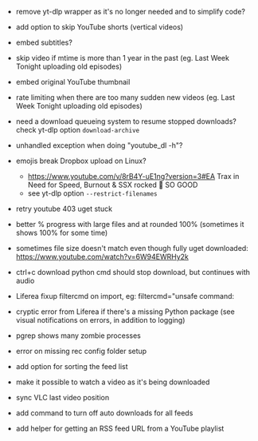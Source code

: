- remove yt-dlp wrapper as it's no longer needed and to simplify code?
- add option to skip YouTube shorts (vertical videos)
- embed subtitles?
- skip video if mtime is more than 1 year in the past (eg. Last Week Tonight uploading old episodes)
- embed original YouTube thumbnail
- rate limiting when there are too many sudden new videos (eg. Last Week Tonight uploading old episodes)

- need a download queueing system to resume stopped downloads? check yt-dlp option `download-archive`
- unhandled exception when doing "youtube_dl -h"?
- emojis break Dropbox upload on Linux?
  - https://www.youtube.com/v/8rB4Y-uE1ng?version=3#EA Trax in Need for Speed, Burnout & SSX rocked 🤘 SO GOOD
  - see yt-dlp option `--restrict-filenames`
- retry youtube 403 uget stuck
- better % progress with large files and at rounded 100% (sometimes it shows 100% for some time)
- sometimes file size doesn't match even though fully uget downloaded: https://www.youtube.com/watch?v=6W94EWRHy2k
- ctrl+c download python cmd should stop download, but continues with audio
- Liferea fixup filtercmd on import, eg: filtercmd="unsafe command:
- cryptic error from Liferea if there's a missing Python package (see visual notifications on errors, in addition to logging)
- pgrep shows many zombie processes
- error on missing rec config folder setup
- add option for sorting the feed list
- make it possible to watch a video as it's being downloaded
- sync VLC last video position
- add command to turn off auto downloads for all feeds
- add helper for getting an RSS feed URL from a YouTube playlist
